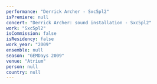 ```yaml
---
performance: "Derrick Archer - Sxc5pl2"
isPremiere: null
concert: "Derrick Archer: sound installation - Sxc5pl2"
work: "Sxc5pl2"
isCommission: false
isResidency: false
work_year: "2009"
ensemble: null
season: "GEMDays 2009"
venue: "Atrium"
person: null
country: null
---
```


